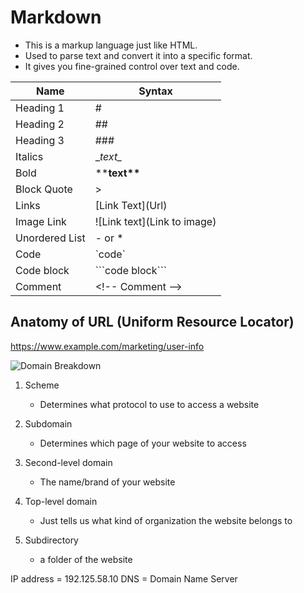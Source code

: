 # Markdown

- This is a markup language just like HTML.
- Used to parse text and convert it into a specific format.
- It gives you fine-grained control over text and code.

| Name | Syntax |
|------|--------|
| Heading 1 | # |
| Heading 2 | ## |
| Heading 3 | ### |
| Italics | __text\__| 
| Bold | ****text\*\*** |
| Block Quote | > |
| Links | [Link Text]\(Url) |
| Image Link | ![Link text]\(Link to image) |
| Unordered List | - or * |
| Code | \`code` |
| Code block | \```code block```|
| Comment | \<!-- Comment --> |


## Anatomy of URL (Uniform Resource Locator)

https://www.example.com/marketing/user-info

![Domain Breakdown](example_imgs/domain.png)

1. Scheme

    - Determines what protocol to use to access a website

2. Subdomain

    - Determines which page of your website to access

3. Second-level domain

    - The name/brand of your website

4. Top-level domain

    - Just tells us what kind of organization the website belongs to

5. Subdirectory

    - a folder of the website

IP address = 192.125.58.10
DNS = Domain Name Server